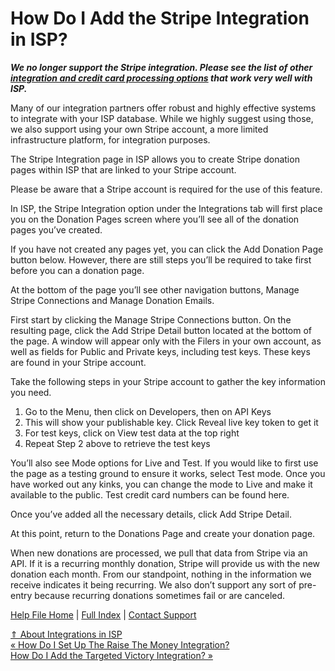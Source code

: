  How Do I Add the Stripe Integration in ISP?
==========

***We no longer support the Stripe integration. Please see the list of other [integration and credit card processing options](https://ispolitical.com/What-Are-the-Credit-Card-Processing-Options-at-ISP) that work very well with ISP.***

Many of our integration partners offer robust and highly effective systems to integrate with your ISP database. While we highly suggest using those, we also support using your own Stripe account, a more limited infrastructure platform, for integration purposes.

The Stripe Integration page in ISP allows you to create Stripe donation pages within ISP that are linked to your Stripe account.

Please be aware that a Stripe account is required for the use of this feature.

In ISP, the Stripe Integration option under the Integrations tab will first place you on the Donation Pages screen where you’ll see all of the donation pages you’ve created.

If you have not created any pages yet, you can click the Add Donation Page button below. However, there are still steps you’ll be required to take first before you can a donation page.

At the bottom of the page you’ll see other navigation buttons, Manage Stripe Connections and Manage Donation Emails.

First start by clicking the Manage Stripe Connections button. On the resulting page, click the Add Stripe Detail button located at the bottom of the page. A window will appear only with the Filers in your own account, as well as fields for Public and Private keys, including test keys. These keys are found in your Stripe account. 

Take the following steps in your Stripe account to gather the key information you need.

1. Go to the Menu, then click on Developers, then on API Keys
2. This will show your publishable key. Click Reveal live key token to get it
3. For test keys, click on View test data at the top right
4. Repeat Step 2 above to retrieve the test keys

You’ll also see Mode options for Live and Test. If you would like to first use the page as a testing ground to ensure it works, select Test mode. Once you have worked out any kinks, you can change the mode to Live and make it available to the public. Test credit card numbers can be found here.

Once you’ve added all the necessary details, click Add Stripe Detail.

At this point, return to the Donations Page and create your donation page.

When new donations are processed, we pull that data from Stripe via an API. If it is a recurring monthly donation, Stripe will provide us with the new donation each month. From our standpoint, nothing in the information we receive indicates it being recurring. We also don’t support any sort of pre-entry because recurring donations sometimes fail or are canceled.

[Help File Home](/help/) | [Full Index](/Help-File-Directory/) | [Contact Support](mailto:support@ISPolitical.com)

[⇑ About Integrations in ISP](/About-Integrations-in-ISP)  
[« How Do I Set Up The Raise The Money Integration?](/How-do-I-Set-Up-The-Raise-The-Money-Integration)  
[How Do I Add the Targeted Victory Integration? »](/How-to-Create-the-Targeted-Victory-Integration)